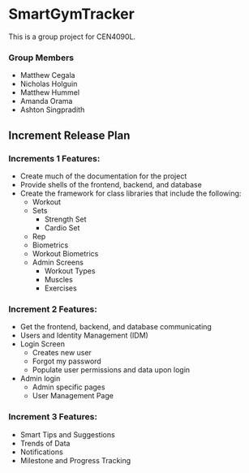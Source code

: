 # SmartGymTracker

This is a group project for CEN4090L.

### Group Members
  * Matthew Cegala
  * Nicholas Holguin
  * Matthew Hummel
  * Amanda Orama
  * Ashton Singpradith

## Increment Release Plan
### Increments 1 Features:

* Create much of the documentation for the project
* Provide shells of the frontend, backend, and database
* Create the framework for class libraries that include the following:
    * Workout
    * Sets
        * Strength Set
        * Cardio Set
    * Rep
    * Biometrics
    * Workout Biometrics
    * Admin Screens
        * Workout Types
        * Muscles
        * Exercises

### Increment 2 Features:

* Get the frontend, backend, and database communicating
* Users and Identity Management (IDM)
* Login Screen
    * Creates new user
    * Forgot my password
    * Populate user permissions and data upon login
* Admin login
    * Admin specific pages
    * User Management Page

### Increment 3 Features:

* Smart Tips and Suggestions
* Trends of Data
* Notifications
* Milestone and Progress Tracking
